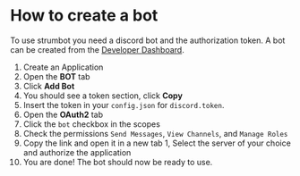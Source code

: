 # How to create a bot

To use strumbot you need a discord bot and the authorization token. A bot can be created from the [Developer Dashboard][1].

1. Create an Application
1. Open the **BOT** tab
1. Click **Add Bot**
1. You should see a token section, click **Copy**
1. Insert the token in your `config.json` for `discord.token`.
1. Open the **OAuth2** tab
1. Click the `bot` checkbox in the scopes
1. Check the permissions `Send Messages`, `View Channels`, and `Manage Roles`
1. Copy the link and open it in a new tab
1, Select the server of your choice and authorize the application
1. You are done! The bot should now be ready to use.

[1]: https://discordapp.com/developers/applications
